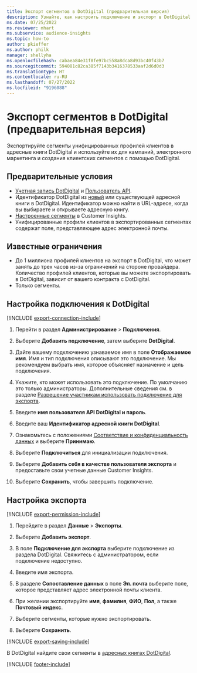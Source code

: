 ```yaml
---
title: Экспорт сегментов в DotDigital (предварительная версия)
description: Узнайте, как настроить подключение и экспорт в DotDigital.
ms.date: 07/25/2022
ms.reviewer: mhart
ms.subservice: audience-insights
ms.topic: how-to
author: pkieffer
ms.author: philk
manager: shellyha
ms.openlocfilehash: cabaea84e31f8fe97bc558a8dca8d93bc40f43b7
ms.sourcegitcommit: 594081c82ca385f7143b3416378533aaf2d6d0d3
ms.translationtype: HT
ms.contentlocale: ru-RU
ms.lasthandoff: 07/27/2022
ms.locfileid: "9196088"
---
```

# <a name="export-segments-to-dotdigital-preview"></a>Экспорт сегментов в DotDigital (предварительная версия)

Экспортируйте сегменты унифицированных профилей клиентов в адресные книги DotDigital и используйте их для кампаний, электронного маркетинга и создания клиентских сегментов с помощью DotDigital.

## <a name="prerequisites"></a>Предварительные условия

- [Учетная запись DotDigital](https://dotdigital.com/) и [Пользователь API](https://support.dotdigital.com/hc/articles/115001718730-How-do-I-create-an-API-user).
- Идентификатор DotDigital из [новый](https://support.dotdigital.com/hc/articles/212211968-Creating-an-address-book) или существующей адресной книги в DotDigital. Идентификатор можно найти в URL-адресе, когда вы выбираете и открываете адресную книгу.
- [Настроенные сегменты](segments.md) в Customer Insights.
- Унифицированные профили клиентов в экспортированных сегментах содержат поле, представляющее адрес электронной почты.

## <a name="known-limitations"></a>Известные ограничения

- До 1 миллиона профилей клиентов на экспорт в DotDigital, что может занять до трех часов из-за ограничений на стороне провайдера. Количество профилей клиентов, которые вы можете экспортировать в DotDigital, зависит от вашего контракта с DotDigital.
- Только сегменты.

## <a name="set-up-connection-to-dotdigital"></a>Настройка подключения к DotDigital

[!INCLUDE [export-connection-include](includes/export-connection-admn.md)]

1. Перейти в раздел **Администрирование** > **Подключения**.

1. Выберите **Добавить подключение**, затем выберите **DotDigital**.

1. Дайте вашему подключению узнаваемое имя в поле **Отображаемое имя**. Имя и тип подключения описывают это подключение. Мы рекомендуем выбрать имя, которое объясняет назначение и цель подключения.

1. Укажите, кто может использовать это подключение. По умолчанию это только администраторы. Дополнительные сведения см. в разделе [Разрешение участникам использовать подключение для экспорта](connections.md#allow-contributors-to-use-a-connection-for-exports).

1. Введите **имя пользователя API DotDigital и пароль**.

1. Введите ваш **Идентификатор адресной книги DotDigital**.

1. Ознакомьтесь с положениями [Соответствие и конфиденциальность данных](connections.md#data-privacy-and-compliance) и выберите **Принимаю**.

1. Выберите **Подключиться** для инициализации подключения.

1. Выберите **Добавить себя в качестве пользователя экспорта** и предоставьте свои учетные данные Customer Insights.

1. Выберите **Сохранить**, чтобы завершить подключение.

## <a name="configure-an-export"></a>Настройка экспорта

[!INCLUDE [export-permission-include](includes/export-permission.md)]

1. Перейдите в раздел **Данные** > **Экспорты**.

1. Выберите **Добавить экспорт**.

1. В поле **Подключение для экспорта** выберите подключение из раздела DotDigital. Свяжитесь с администратором, если подключение недоступно.

1. Введите имя экспорта.

1. В разделе **Сопоставление данных** в поле **Эл. почта** выберите поле, которое представляет адрес электронной почты клиента.

1. При желании экспортируйте **имя**, **фамилия**, **ФИО**, **Пол**, а также **Почтовый индекс**.

1. Выберите сегменты, которые нужно экспортировать.

1. Выберите **Сохранить**.

[!INCLUDE [export-saving-include](includes/export-saving.md)]

В DotDigital найдите свои сегменты в [адресных книгах DotDigital](https://support.dotdigital.com/hc/articles/212211968-Creating-an-address-book).

[!INCLUDE [footer-include](includes/footer-banner.md)]
